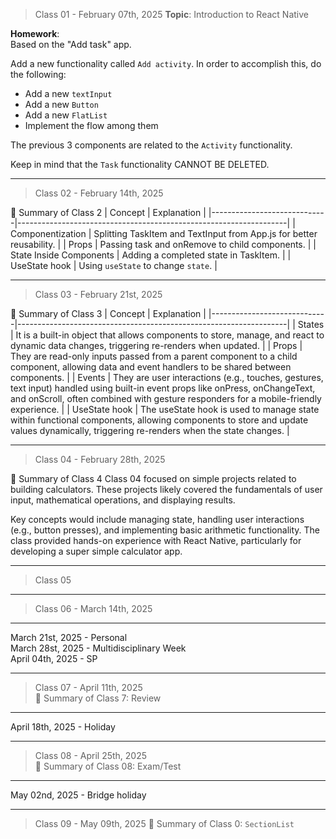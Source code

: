 
> Class 01 - February 07th, 2025
**Topic**: Introduction to React Native  

**Homework**:  
Based on the "Add task" app. 

Add a new functionality called `Add activity`. In order to accomplish this, do the following:
- Add a new `textInput`
- Add a new `Button`
- Add a new `FlatList`
- Implement the flow among them

The previous 3 components are related to the `Activity` functionality. 

Keep in mind that the `Task` functionality CANNOT BE DELETED.

---

> Class 02 - February 14th, 2025

📝 Summary of Class 2
| Concept                     | Explanation                                                       |
|-----------------------------|-------------------------------------------------------------------|
| Componentization            | Splitting TaskItem and TextInput from App.js for better reusability.           |
| Props                       | Passing task and onRemove to child components.                    |
| State Inside Components      | Adding a completed state in TaskItem.                             |
| UseState hook     | Using `useState` to change `state`.     |

---

> Class 03 - February 21st, 2025

📝 Summary of Class 3
| Concept                     | Explanation                                                       |
|-----------------------------|-------------------------------------------------------------------|
| States            | It is a built-in object that allows components to store, manage, and react to dynamic data changes, triggering re-renders when updated.           |
| Props                       | They are read-only inputs passed from a parent component to a child component, allowing data and event handlers to be shared between components.                     |
| Events      | They are user interactions (e.g., touches, gestures, text input) handled using built-in event props like onPress, onChangeText, and onScroll, often combined with gesture responders for a mobile-friendly experience.                             |
| UseState hook     | The useState hook is used to manage state within functional components, allowing components to store and update values dynamically, triggering re-renders when the state changes.  |

---
> Class 04 - February 28th, 2025

📝 Summary of Class 4
Class 04 focused on simple projects related to building calculators. These projects likely covered the fundamentals of user input, mathematical operations, and displaying results.

Key concepts would include managing state, handling user interactions (e.g., button presses), and implementing basic arithmetic functionality. The class provided hands-on experience with React Native, particularly for developing a super simple calculator app.

---
> Class 05

---
> Class 06 - March 14th, 2025
---

March 21st, 2025 - Personal  
March 28st, 2025 - Multidisciplinary Week  
April 04th, 2025 - SP  

---
> Class 07 - April 11th, 2025  
📝 Summary of Class 7: Review  

---

April 18th, 2025 - Holiday

---

> Class 08 - April 25th, 2025  
📝 Summary of Class 08: Exam/Test  

---

May 02nd, 2025 - Bridge holiday

---

> Class 09 - May 09th, 2025
📝 Summary of Class 0: `SectionList` 
